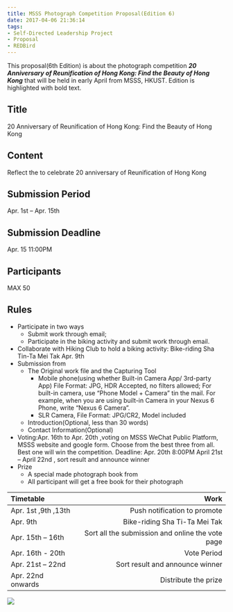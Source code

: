 ```yaml
---
title: MSSS Photograph Competition Proposal(Edition 6)
date: 2017-04-06 21:36:14
tags:
- Self-Directed Leadership Project
- Proposal
- REDBird
---
```

This proposal(6th Edition) is about the photograph competition ***20 Anniversary of Reunification of Hong Kong: Find the Beauty of Hong Kong*** that will be held in early April from MSSS, HKUST. Edition is highlighted with bold text.
<!--more-->
## Title

20 Anniversary of Reunification of Hong Kong: Find the Beauty of Hong Kong

## Content

Reflect the to celebrate 20 anniversary of Reunification of Hong Kong

## Submission Period

Apr. 1st – Apr. 15th

## Submission Deadline
Apr. 15  11:00PM

## Participants

MAX 50

## Rules

*  Participate in two ways
   *  Submit work through email;
   *  Participate in the biking activity and submit work through email. 
*  Collaborate with Hiking Club to hold a biking activity: Bike-riding Sha Tin-Ta Mei Tak Apr. 9th
*  Submission from 
   *  The Original work file and the Capturing Tool
      *  Mobile phone(using whether Built-in Camera App/ 3rd-party App) File Format: JPG, HDR Accepted, no filters allowed; For built-in camera, use “Phone Model + Camera” tin the mail. For example, when you are using built-in Camera in your Nexus 6 Phone, write “Nexus 6 Camera”.
      *  SLR Camera, File Format: JPG/CR2, Model included
   *  Introduction(Optional, less than 30 words)
   *  Contact Information(Optional)
*  Voting:Apr. 16th to Apr. 20th ,voting on MSSS  WeChat Public Platform, MSSS website and google form. Choose from the best three from all. Best one will win the competition.
   Deadline: Apr. 20th 8:00PM
   April 21st – April 22nd , sort result and announce winner
*  Prize
   *  A special made photograph book from 
   *  All participant will get a free book for their photograph

|      Timetable      |                   Work                   |
| :------------------ | ---------------------------------------: |
| Apr. 1st ,9th ,13th |       Push notification to promote       |
|      Apr. 9th       |      Bike-riding Sha Ti-Ta Mei Tak       |
|  Apr. 15th – 16th   | Sort all the submission and online the vote page |
|  Apr. 16th - 20th   |               Vote Period                |
|  Apr. 21st – 22nd   |     Sort result and announce winner      |
|  Apr. 22nd onwards  |           Distribute the prize           |

![](/images/proposal1.png)
